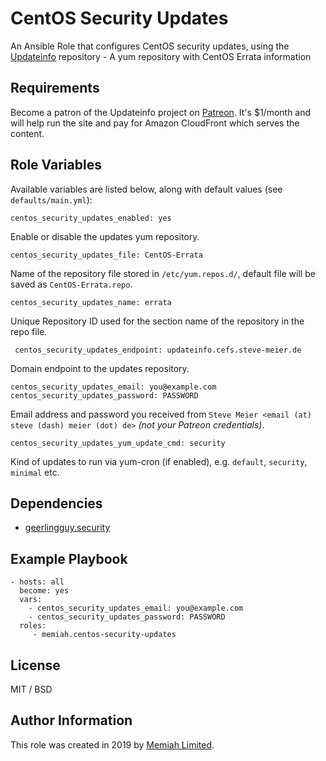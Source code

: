 CentOS Security Updates
==================

An Ansible Role that configures CentOS security updates, using the [Updateinfo](https://updateinfo.cefs.steve-meier.de/) 
repository - A yum repository with 
CentOS Errata information

Requirements
------------

Become a patron of the Updateinfo project on [Patreon](https://www.patreon.com/stevemeier). It's $1/month and will 
help run the site and pay for Amazon CloudFront which serves the content.

Role Variables
--------------

Available variables are listed below, along with default values (see 
`defaults/main.yml`):

    centos_security_updates_enabled: yes

Enable or disable the updates yum repository.

    centos_security_updates_file: CentOS-Errata
    
Name of the repository file stored in `/etc/yum.repos.d/`, default file will be saved as `CentOS-Errata.repo`.

    centos_security_updates_name: errata
    
Unique Repository ID used for the section name of the repository in the repo file.

     centos_security_updates_endpoint: updateinfo.cefs.steve-meier.de
     
Domain endpoint to the updates repository.

    centos_security_updates_email: you@example.com
    centos_security_updates_password: PASSWORD
    
Email address and password you received from `Steve Meier <email (at) steve (dash) meier (dot) de>` _(not your Patreon 
credentials)_.
    
    centos_security_updates_yum_update_cmd: security
    
Kind of updates to run via yum-cron (if enabled), e.g. `default`, `security`, `minimal` etc.

Dependencies
------------

- [geerlingguy.security](https://galaxy.ansible.com/geerlingguy/security/)

Example Playbook
----------------

    - hosts: all
      become: yes
      vars:
        - centos_security_updates_email: you@example.com
        - centos_security_updates_password: PASSWORD
      roles:
         - memiah.centos-security-updates

License
-------

MIT / BSD

Author Information
------------------

This role was created in 2019 by [Memiah Limited](https://github.com/memiah).

